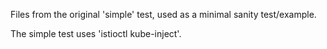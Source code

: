 Files from the original 'simple' test, used as a minimal sanity test/example.

The simple test uses 'istioctl kube-inject'.

